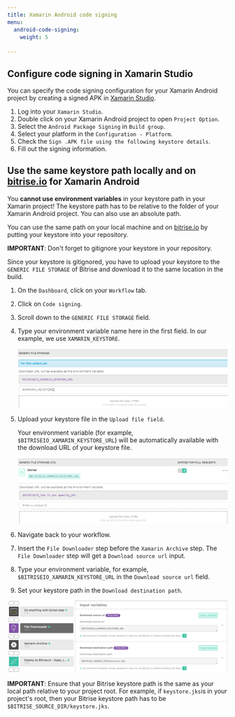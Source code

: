 ```yaml
---
title: Xamarin Android code signing
menu:
  android-code-signing:
    weight: 5

---
```

## Configure code signing in Xamarin Studio

You can specify the code signing configuration for your Xamarin Android project by creating a signed APK in [Xamarin Studio](https://www.visualstudio.com/xamarin/).

1. Log into your `Xamarin Studio`.
2. Double click on your Xamarin Android project to open `Project Option`.
3. Select the `Android Package Signing` in `Build group`.
4. Select your platform in the `Configuration - Platform`.
5. Check the `Sign .APK file using the following keystore details`.
6. Fill out the signing information.

## Use the same keystore path locally and on [bitrise.io](https://www.bitrise.io) for Xamarin Android

You **cannot use environment variables** in your keystore path in your Xamarin project! The keystore path has to be relative to the folder of your Xamarin Android project. You can also use an absolute path.

You can use the same path on your local machine and on [bitrise.io](https://www.bitrise.io) by putting your keystore into your repository.

**IMPORTANT**: Don't forget to gitignore your keystore in your repository.

Since your keystore is gitignored, you have to upload your keystore to the `GENERIC FILE STORAGE` of Bitrise and download it to the same location in the build.

1. On the `Dashboard`, click on your `Workflow` tab.
2. Click on `Code signing`.
3. Scroll down to the `GENERIC FILE STORAGE` field.
4. Type your environment variable name here in the first field.
   In our example, we use `XAMARIN_KEYSTORE`.

   ![Screenshot](/img/android-code-signing/generic-file-storage-xm.png)
5. Upload your keystore file in the `Upload file field`.

   Your environment variable (for example, `$BITRISEIO_XAMARIN_KEYSTORE_URL`) will be automatically available with the download URL of your keystore file.

   ![Screenshot](/img/android-code-signing/download-url.png)
6. Navigate back to your workflow.
7. Insert the `File Downloader` step before the `Xamarin Archive` step. The `File Downloader` step will get a `Download source url` input.
8. Type your environment variable, for example, `$BITRISEIO_XAMARIN_KEYSTORE_URL` in the `Download source url` field.
9. Set your keystore path in the `Download destination path`.

![Screenshot](/img/android-code-signing/file-downloader.png)

**IMPORTANT**: Ensure that your Bitrise keystore path is the same as your local path relative to your project root. For example, if `keystore.jks`is in your project's root, then your Bitrise keystore path has to be `$BITRISE_SOURCE_DIR/keystore.jks`.